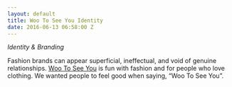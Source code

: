 ```yaml
---
layout: default
title: Woo To See You Identity
date: 2016-06-13 06:58:00 Z
---
```


*Identity & Branding*

Fashion brands can appear superficial, ineffectual, and void of genuine relationships. [Woo To See You](http://wootoseeyou.com/) is fun with fashion and for people who love clothing. We wanted people to feel good when saying, “Woo To See You”.